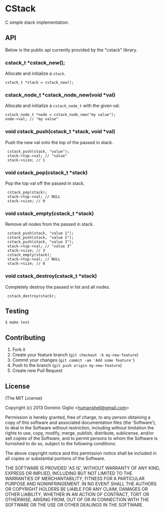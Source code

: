 # CStack

 C simple stack implementation.

## API

 Below is the public api currently provided by the "cstack" library.

### cstack_t \*cstack_new();

 Allocate and initialize a `stack`.
 
    cstack_t *stack = cstack_new();

### cstack_node_t \*cstack_node_new(void \*val)

 Allocate and initialize a `cstack_node_t` with the given val.

    cstack_node_t *node = cstack_node_new("my value");
    node->val; // "my value"

### void cstack_push(cstack_t \*stack, void \*val)

 Push the new val onto the top of the passed in stack.
 
     cstack_push(stack, "value");
     stack->top->val; // "value"
     stack->size; // 1

### void cstack_pop(cstack_t \*stack)

 Pop the top val off the passed in stack.
 
     cstack_pop(stack);
     stack->top->val; // NULL
     stack->size; // 0

### void cstack_empty(cstack_t \*stack)

 Remove all nodes from the passed in stack.
 
     cstack_push(stack, "value 1");
     cstack_push(stack, "value 2");
     cstack_push(stack, "value 3");
     stack->top->val; // "value 3"
     stack->size; // 3
     cstack_empty(stack);
     stack->top->val; // NULL
     stack->size; // 0

### void cstack_destroy(cstack_t \*stack)

 Completely destroy the passed in list and all nodes.
 
     cstack_destroy(stack);

## Testing

    $ make test

## Contributing

1. Fork it
2. Create your feature branch (`git checkout -b my-new-feature`)
3. Commit your changes (`git commit -am 'Add some feature'`)
4. Push to the branch (`git push origin my-new-feature`)
5. Create new Pull Request

## License 

(The MIT License)

Copyright (c) 2013 Dominic Giglio &lt;humanshell@gmail.com&gt;

Permission is hereby granted, free of charge, to any person obtaining
a copy of this software and associated documentation files (the
'Software'), to deal in the Software without restriction, including
without limitation the rights to use, copy, modify, merge, publish,
distribute, sublicense, and/or sell copies of the Software, and to
permit persons to whom the Software is furnished to do so, subject to
the following conditions:

The above copyright notice and this permission notice shall be
included in all copies or substantial portions of the Software.

THE SOFTWARE IS PROVIDED 'AS IS', WITHOUT WARRANTY OF ANY KIND,
EXPRESS OR IMPLIED, INCLUDING BUT NOT LIMITED TO THE WARRANTIES OF
MERCHANTABILITY, FITNESS FOR A PARTICULAR PURPOSE AND NONINFRINGEMENT.
IN NO EVENT SHALL THE AUTHORS OR COPYRIGHT HOLDERS BE LIABLE FOR ANY
CLAIM, DAMAGES OR OTHER LIABILITY, WHETHER IN AN ACTION OF CONTRACT,
TORT OR OTHERWISE, ARISING FROM, OUT OF OR IN CONNECTION WITH THE
SOFTWARE OR THE USE OR OTHER DEALINGS IN THE SOFTWARE.

